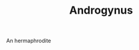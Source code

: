 ---
title: Androgynus
letter: A
permalink: "/definitions/androgynus.html"
body: An hermaphrodite
published_at: '2018-07-07'
layout: post
---